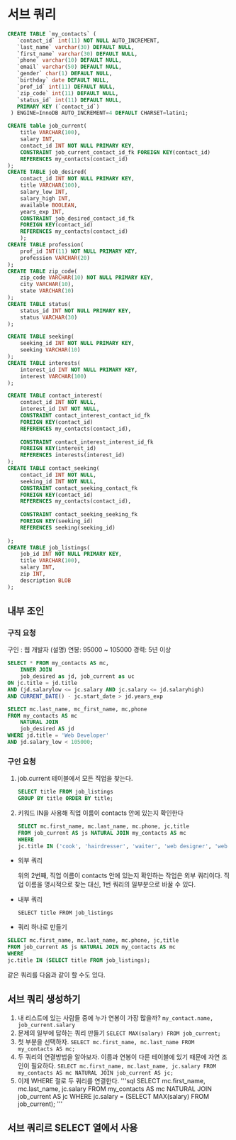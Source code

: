 # 서브 쿼리

```SQL
CREATE TABLE `my_contacts` (
   `contact_id` int(11) NOT NULL AUTO_INCREMENT,
   `last_name` varchar(30) DEFAULT NULL,
   `first_name` varchar(30) DEFAULT NULL,
   `phone` varchar(10) DEFAULT NULL,
   `email` varchar(50) DEFAULT NULL,
   `gender` char(1) DEFAULT NULL,
   `birthday` date DEFAULT NULL,
   `prof_id` int(11) DEFAULT NULL,
   `zip_code` int(11) DEFAULT NULL,
   `status_id` int(11) DEFAULT NULL,
   PRIMARY KEY (`contact_id`)
 ) ENGINE=InnoDB AUTO_INCREMENT=4 DEFAULT CHARSET=latin1;

CREATE table job_current(
    title VARCHAR(100),
	salary INT,
	contact_id INT NOT NULL PRIMARY KEY,
    CONSTRAINT job_current_contact_id_fk FOREIGN KEY(contact_id)
    REFERENCES my_contacts(contact_id)
);
CREATE TABLE job_desired(
	contact_id INT NOT NULL PRIMARY KEY,
    title VARCHAR(100),
    salary_low INT,
    salary_high INT,
    available BOOLEAN,
    years_exp INT,
    CONSTRAINT job_desired_contact_id_fk
    FOREIGN KEY(contact_id)
    REFERENCES my_contacts(contact_id)
    );
CREATE TABLE profession(
    prof_id INT(11) NOT NULL PRIMARY KEY,
    profession VARCHAR(20)
);
CREATE TABLE zip_code(
	zip_code VARCHAR(10) NOT NULL PRIMARY KEY,
    city VARCHAR(10),
    state VARCHAR(10)
);
CREATE TABLE status(
	status_id INT NOT NULL PRIMARY KEY,
    status VARCHAR(30)
);

CREATE TABLE seeking(
	seeking_id INT NOT NULL PRIMARY KEY,
    seeking VARCHAR(10)
);
CREATE TABLE interests(
	interest_id INT NOT NULL PRIMARY KEY,
    interest VARCHAR(100)
);

CREATE TABLE contact_interest(
	contact_id INT NOT NULL,
    interest_id INT NOT NULL,
    CONSTRAINT contact_interest_contact_id_fk
    FOREIGN KEY(contact_id)
    REFERENCES my_contacts(contact_id),
    
	CONSTRAINT contact_interest_interest_id_fk
    FOREIGN KEY(interest_id)
    REFERENCES interests(interest_id)
);
CREATE TABLE contact_seeking(
	contact_id INT NOT NULL,
    seeking_id INT NOT NULL,
    CONSTRAINT contact_seeking_contact_fk
    FOREIGN KEY(contact_id)
    REFERENCES my_contacts(contact_id),
    
    CONSTRAINT contact_seeking_seeking_fk
    FOREIGN KEY(seeking_id)
    REFERENCES seeking(seeking_id)
    
);
CREATE TABLE job_listings(
	job_id INT NOT NULL PRIMARY KEY,
    title VARCHAR(100),
    salary INT,
    zip INT,
    description BLOB
);

```

## 내부 조인

### 구직 요청

구인 : 웹 개발자
(설명)
연봉: 95000 ~ 105000
경력: 5년 이상

```sql
SELECT * FROM my_contacts AS mc,
    INNER JOIN
    job_desired as jd, job_current as uc
ON jc.title = jd.title
AND (jd.salarylow <= jc.salary AND jc.salary <= jd.salaryhigh)
AND CURRENT_DATE() - jc.start_date > jd.years_exp
```

```sql
SELECT mc.last_name, mc_first_name, mc,phone
FROM my_contacts AS mc
    NATURAL JOIN
    job_desired AS jd
WHERE jd.title = 'Web Developer'
AND jd.salary_low < 105000;
```

### 구인 요청

1. job.current 테이블에서 모든 직업을 찾는다.

    ```sql
    SELECT title FROM job_listings
    GROUP BY title ORDER BY title;
    ```

2. 키워드 IN을 사용해 직업 이름이 contacts 안에 있는지 확인한다

    ```sql
    SELECT mc.first_name, mc.last_name, mc.phone, jc,title
    FROM job_current AS js NATURAL JOIN my_contacts AS mc
    WHERE
    jc.title IN ('cook', 'hairdresser', 'waiter', 'web designer', 'web developer');
    ```

* 외부 쿼리

    위의 2번째, 직업 이름이 contacts 안에 있는지 확인하는 작업은 외부 쿼리이다.
    직업 이름을 명시적으로 찾는 대신, 1번 쿼리의 일부분으로 바꿀 수 있다.

* 내부 쿼리

    `SELECT title FROM job_listings`

* 쿼리 하나로 만들기

```sql
SELECT mc.first_name, mc.last_name, mc.phone, jc,title
FROM job_current AS js NATURAL JOIN my_contacts AS mc
WHERE
jc.title IN (SELECT title FROM job_listings);
```

같은 쿼리를 다음과 같이 할 수도 있다.

## 서브 쿼리 생성하기

1. 내 리스트에 있는 사람들 중에 누가 연봉이 가장 많을까?
    `my_contact.name, job_current.salary`
2. 문제의 일부에 답하는 쿼리 만들기
    `SELECT MAX(salary) FROM job_current;`
3. 첫 부분을 선택하자.
    `SELECT mc.first_name, mc.last_name FROM my_contacts AS mc;`
4. 두 쿼리의 연결방법을 알아보자.
    이름과 연봉이 다른 테이블에 있기 때문에 자연 조인이 필요하다.
    `SELECT mc.first_name, mc.last_name, jc.salary FROM my_contacts AS mc NATURAL JOIN job_current AS jc;`
5. 이제 WHERE 절로 두 쿼리를 연결한다.
    '''sql
    SELECT mc.first_name, mc.last_name, jc.salary 
    FROM my_contacts AS mc NATURAL JOIN job_current AS jc
    WHERE jc.salary = (SELECT MAX(salary) FROM job_current);
    '''

## 서브 쿼리르 SELECT 열에서 사용

